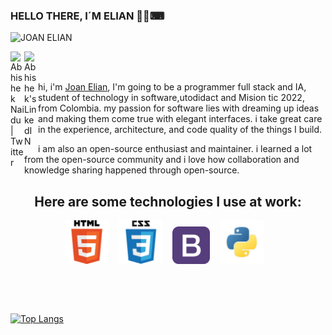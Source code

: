 ### HELLO THERE, I´M ELIAN 👋😄⌨
![JOAN ELIAN](https://user-images.githubusercontent.com/93440397/176716888-de977c24-5828-46e5-a26f-0c6785386494.gif)








<a href="[https://twitter.com/abhisheknaiidu](https://twitter.com/ELIANXD55)">
  <img align="left" alt="Abhishek Naidu | Twitter" width="22px" src="https://raw.githubusercontent.com/peterthehan/peterthehan/master/assets/twitter.svg" />
</a>
<a href="https://www.linkedin.com/in/joan-elian-villamarin-urrutia-a4a7191b7/">
  <img align="left" alt="Abhishek's LinkedIN" width="22px" src="https://raw.githubusercontent.com/peterthehan/peterthehan/master/assets/linkedin.svg" />
</a>
<br>
<br/>

hi, i'm [Joan Elian](https://abhishknads.me/), I'm going to be a programmer full stack and IA, student of technology in software,utodidact and Mision tic 2022,  from Colombia. my passion for software lies with dreaming up ideas and making them come true with elegant interfaces. i take great care in the experience, architecture, and code quality of the things I build.

i am also an open-source enthusiast and maintainer. i learned a lot from the open-source community and i love how collaboration and knowledge sharing happened through open-source.


<h2 align="center">
  Here are some technologies I use at work:
</h2>
<p align="center">
<code><img height="70" src="https://raw.githubusercontent.com/github/explore/80688e429a7d4ef2fca1e82350fe8e3517d3494d/topics/html/html.png"></code> &nbsp;&nbsp;
<code><img height="70" src="https://raw.githubusercontent.com/github/explore/80688e429a7d4ef2fca1e82350fe8e3517d3494d/topics/css/css.png"></code> &nbsp;&nbsp;
<code><img height="60" src="https://raw.githubusercontent.com/github/explore/80688e429a7d4ef2fca1e82350fe8e3517d3494d/topics/bootstrap/bootstrap.png"></code> &nbsp;&nbsp;
<code><img height="70" src="https://raw.githubusercontent.com/github/explore/80688e429a7d4ef2fca1e82350fe8e3517d3494d/topics/python/python.png"></code> &nbsp;&nbsp;
</p>
<br/>
</p>
<br/>

[![Top Langs](https://github-readme-stats.vercel.app/api/top-langs/?username=ELIANXD55&layout=compact)](https://github.com/anuraghazra/github-readme-stats)

